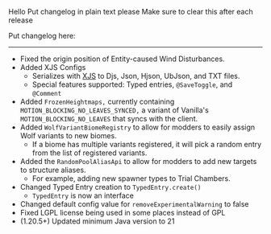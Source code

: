 Hello
Put changelog in plain text please
Make sure to clear this after each release

Put changelog here:

-----------------
- Fixed the origin position of Entity-caused Wind Disturbances.
- Added XJS Configs
  - Serializes with [XJS](https://github.com/ExJson/xjs-data) to Djs, Json, Hjson, UbJson, and TXT files.
  - Special features supported: Typed entries, `@SaveToggle`, and `@Comment`
- Added `FrozenHeightmaps,` currently containing `MOTION_BLOCKING_NO_LEAVES_SYNCED,` a variant of Vanilla's `MOTION_BLOCKING_NO_LEAVES` that syncs with the client.
- Added `WolfVariantBiomeRegistry` to allow for modders to easily assign Wolf variants to new biomes.
  - If a biome has multiple variants registered, it will pick a random entry from the list of registered variants.
- Added the `RandomPoolAliasApi` to allow for modders to add new targets to structure aliases.
  - For example, adding new spawner types to Trial Chambers.
- Changed Typed Entry creation to `TypedEntry.create()`
  - `TypedEntry` is now an interface
- Changed default config value for `removeExperimentalWarning` to false
- Fixed LGPL license being used in some places instead of GPL
- (1.20.5+) Updated minimum Java version to 21
